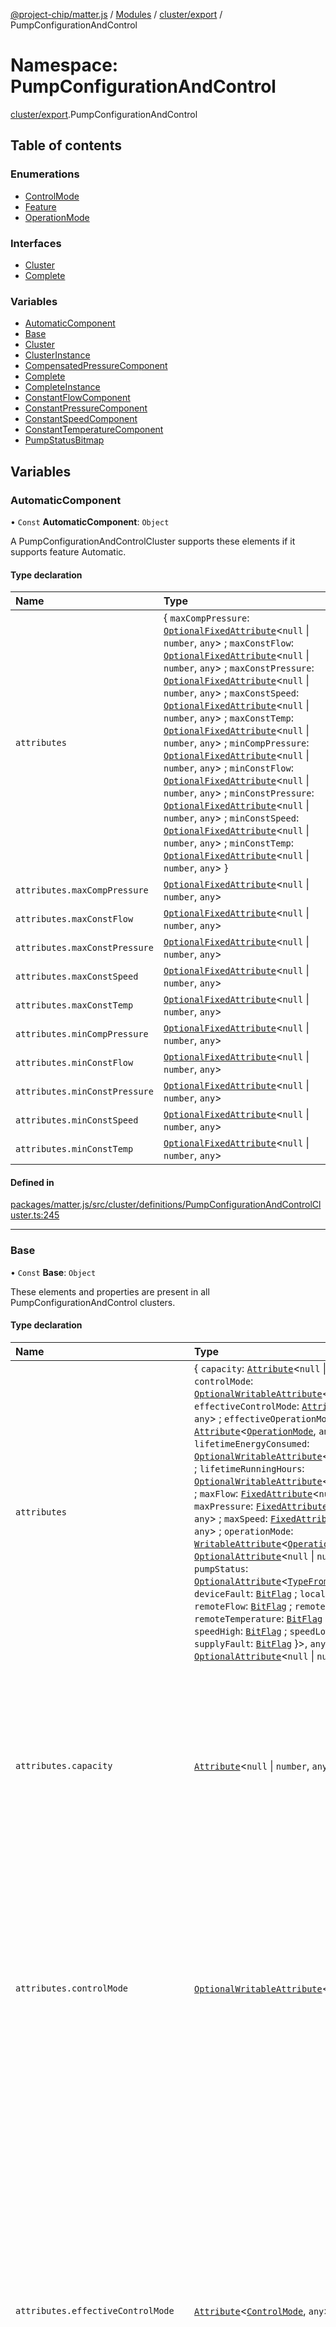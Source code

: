[@project-chip/matter.js](../README.md) / [Modules](../modules.md) / [cluster/export](cluster_export.md) / PumpConfigurationAndControl

# Namespace: PumpConfigurationAndControl

[cluster/export](cluster_export.md).PumpConfigurationAndControl

## Table of contents

### Enumerations

- [ControlMode](../enums/cluster_export.PumpConfigurationAndControl.ControlMode.md)
- [Feature](../enums/cluster_export.PumpConfigurationAndControl.Feature.md)
- [OperationMode](../enums/cluster_export.PumpConfigurationAndControl.OperationMode.md)

### Interfaces

- [Cluster](../interfaces/cluster_export.PumpConfigurationAndControl.Cluster.md)
- [Complete](../interfaces/cluster_export.PumpConfigurationAndControl.Complete.md)

### Variables

- [AutomaticComponent](cluster_export.PumpConfigurationAndControl.md#automaticcomponent)
- [Base](cluster_export.PumpConfigurationAndControl.md#base)
- [Cluster](cluster_export.PumpConfigurationAndControl.md#cluster)
- [ClusterInstance](cluster_export.PumpConfigurationAndControl.md#clusterinstance)
- [CompensatedPressureComponent](cluster_export.PumpConfigurationAndControl.md#compensatedpressurecomponent)
- [Complete](cluster_export.PumpConfigurationAndControl.md#complete)
- [CompleteInstance](cluster_export.PumpConfigurationAndControl.md#completeinstance)
- [ConstantFlowComponent](cluster_export.PumpConfigurationAndControl.md#constantflowcomponent)
- [ConstantPressureComponent](cluster_export.PumpConfigurationAndControl.md#constantpressurecomponent)
- [ConstantSpeedComponent](cluster_export.PumpConfigurationAndControl.md#constantspeedcomponent)
- [ConstantTemperatureComponent](cluster_export.PumpConfigurationAndControl.md#constanttemperaturecomponent)
- [PumpStatusBitmap](cluster_export.PumpConfigurationAndControl.md#pumpstatusbitmap)

## Variables

### AutomaticComponent

• `Const` **AutomaticComponent**: `Object`

A PumpConfigurationAndControlCluster supports these elements if it supports feature Automatic.

#### Type declaration

| Name | Type |
| :------ | :------ |
| `attributes` | \{ `maxCompPressure`: [`OptionalFixedAttribute`](../interfaces/cluster_export.OptionalFixedAttribute.md)\<``null`` \| `number`, `any`\> ; `maxConstFlow`: [`OptionalFixedAttribute`](../interfaces/cluster_export.OptionalFixedAttribute.md)\<``null`` \| `number`, `any`\> ; `maxConstPressure`: [`OptionalFixedAttribute`](../interfaces/cluster_export.OptionalFixedAttribute.md)\<``null`` \| `number`, `any`\> ; `maxConstSpeed`: [`OptionalFixedAttribute`](../interfaces/cluster_export.OptionalFixedAttribute.md)\<``null`` \| `number`, `any`\> ; `maxConstTemp`: [`OptionalFixedAttribute`](../interfaces/cluster_export.OptionalFixedAttribute.md)\<``null`` \| `number`, `any`\> ; `minCompPressure`: [`OptionalFixedAttribute`](../interfaces/cluster_export.OptionalFixedAttribute.md)\<``null`` \| `number`, `any`\> ; `minConstFlow`: [`OptionalFixedAttribute`](../interfaces/cluster_export.OptionalFixedAttribute.md)\<``null`` \| `number`, `any`\> ; `minConstPressure`: [`OptionalFixedAttribute`](../interfaces/cluster_export.OptionalFixedAttribute.md)\<``null`` \| `number`, `any`\> ; `minConstSpeed`: [`OptionalFixedAttribute`](../interfaces/cluster_export.OptionalFixedAttribute.md)\<``null`` \| `number`, `any`\> ; `minConstTemp`: [`OptionalFixedAttribute`](../interfaces/cluster_export.OptionalFixedAttribute.md)\<``null`` \| `number`, `any`\>  } |
| `attributes.maxCompPressure` | [`OptionalFixedAttribute`](../interfaces/cluster_export.OptionalFixedAttribute.md)\<``null`` \| `number`, `any`\> |
| `attributes.maxConstFlow` | [`OptionalFixedAttribute`](../interfaces/cluster_export.OptionalFixedAttribute.md)\<``null`` \| `number`, `any`\> |
| `attributes.maxConstPressure` | [`OptionalFixedAttribute`](../interfaces/cluster_export.OptionalFixedAttribute.md)\<``null`` \| `number`, `any`\> |
| `attributes.maxConstSpeed` | [`OptionalFixedAttribute`](../interfaces/cluster_export.OptionalFixedAttribute.md)\<``null`` \| `number`, `any`\> |
| `attributes.maxConstTemp` | [`OptionalFixedAttribute`](../interfaces/cluster_export.OptionalFixedAttribute.md)\<``null`` \| `number`, `any`\> |
| `attributes.minCompPressure` | [`OptionalFixedAttribute`](../interfaces/cluster_export.OptionalFixedAttribute.md)\<``null`` \| `number`, `any`\> |
| `attributes.minConstFlow` | [`OptionalFixedAttribute`](../interfaces/cluster_export.OptionalFixedAttribute.md)\<``null`` \| `number`, `any`\> |
| `attributes.minConstPressure` | [`OptionalFixedAttribute`](../interfaces/cluster_export.OptionalFixedAttribute.md)\<``null`` \| `number`, `any`\> |
| `attributes.minConstSpeed` | [`OptionalFixedAttribute`](../interfaces/cluster_export.OptionalFixedAttribute.md)\<``null`` \| `number`, `any`\> |
| `attributes.minConstTemp` | [`OptionalFixedAttribute`](../interfaces/cluster_export.OptionalFixedAttribute.md)\<``null`` \| `number`, `any`\> |

#### Defined in

[packages/matter.js/src/cluster/definitions/PumpConfigurationAndControlCluster.ts:245](https://github.com/project-chip/matter.js/blob/5f71eedebdb9fa54338bde320c311bb359b7455d/packages/matter.js/src/cluster/definitions/PumpConfigurationAndControlCluster.ts#L245)

___

### Base

• `Const` **Base**: `Object`

These elements and properties are present in all PumpConfigurationAndControl clusters.

#### Type declaration

| Name | Type | Description |
| :------ | :------ | :------ |
| `attributes` | \{ `capacity`: [`Attribute`](../interfaces/cluster_export.Attribute.md)\<``null`` \| `number`, `any`\> ; `controlMode`: [`OptionalWritableAttribute`](../interfaces/cluster_export.OptionalWritableAttribute.md)\<[`ControlMode`](../enums/cluster_export.PumpConfigurationAndControl.ControlMode.md), `any`\> ; `effectiveControlMode`: [`Attribute`](../interfaces/cluster_export.Attribute.md)\<[`ControlMode`](../enums/cluster_export.PumpConfigurationAndControl.ControlMode.md), `any`\> ; `effectiveOperationMode`: [`Attribute`](../interfaces/cluster_export.Attribute.md)\<[`OperationMode`](../enums/cluster_export.PumpConfigurationAndControl.OperationMode.md), `any`\> ; `lifetimeEnergyConsumed`: [`OptionalWritableAttribute`](../interfaces/cluster_export.OptionalWritableAttribute.md)\<``null`` \| `number`, `any`\> ; `lifetimeRunningHours`: [`OptionalWritableAttribute`](../interfaces/cluster_export.OptionalWritableAttribute.md)\<``null`` \| `number`, `any`\> ; `maxFlow`: [`FixedAttribute`](../interfaces/cluster_export.FixedAttribute.md)\<``null`` \| `number`, `any`\> ; `maxPressure`: [`FixedAttribute`](../interfaces/cluster_export.FixedAttribute.md)\<``null`` \| `number`, `any`\> ; `maxSpeed`: [`FixedAttribute`](../interfaces/cluster_export.FixedAttribute.md)\<``null`` \| `number`, `any`\> ; `operationMode`: [`WritableAttribute`](../interfaces/cluster_export.WritableAttribute.md)\<[`OperationMode`](../enums/cluster_export.PumpConfigurationAndControl.OperationMode.md), `any`\> ; `power`: [`OptionalAttribute`](../interfaces/cluster_export.OptionalAttribute.md)\<``null`` \| `number`, `any`\> ; `pumpStatus`: [`OptionalAttribute`](../interfaces/cluster_export.OptionalAttribute.md)\<[`TypeFromPartialBitSchema`](schema_export.md#typefrompartialbitschema)\<\{ `deviceFault`: [`BitFlag`](schema_export.md#bitflag) ; `localOverride`: [`BitFlag`](schema_export.md#bitflag) ; `remoteFlow`: [`BitFlag`](schema_export.md#bitflag) ; `remotePressure`: [`BitFlag`](schema_export.md#bitflag) ; `remoteTemperature`: [`BitFlag`](schema_export.md#bitflag) ; `running`: [`BitFlag`](schema_export.md#bitflag) ; `speedHigh`: [`BitFlag`](schema_export.md#bitflag) ; `speedLow`: [`BitFlag`](schema_export.md#bitflag) ; `supplyFault`: [`BitFlag`](schema_export.md#bitflag)  }\>, `any`\> ; `speed`: [`OptionalAttribute`](../interfaces/cluster_export.OptionalAttribute.md)\<``null`` \| `number`, `any`\>  } | - |
| `attributes.capacity` | [`Attribute`](../interfaces/cluster_export.Attribute.md)\<``null`` \| `number`, `any`\> | This attribute specifies the actual capacity of the pump as a percentage of the effective maximum setpoint value. It is updated dynamically as the speed of the pump changes. If the value is not available (the measurement or estimation of the speed is done in the pump), this attribute will indicate the null value. Valid range is 0 % to 163.835% (0.005 % granularity). Although this attribute is a signed value, values of capacity less than zero have no physical meaning. **`See`** MatterSpecification.v11.Cluster § 4.2.7.17 |
| `attributes.controlMode` | [`OptionalWritableAttribute`](../interfaces/cluster_export.OptionalWritableAttribute.md)\<[`ControlMode`](../enums/cluster_export.PumpConfigurationAndControl.ControlMode.md), `any`\> | This attribute specifies the control mode of the pump as defined in ControlModeEnum. See the OperationMode attribute for a detailed description of the operation and control of the pump. ControlMode may be changed at any time, even when the pump is running. The behavior of the pump at the point of changing is vendor-specific. In the case a device does not support a specific control mode, the write interaction to this attribute with an unsupported control mode value shall be ignored and a response containing the status of CONSTRAINT_ERROR shall be returned. **`See`** MatterSpecification.v11.Cluster § 4.2.7.23 |
| `attributes.effectiveControlMode` | [`Attribute`](../interfaces/cluster_export.Attribute.md)\<[`ControlMode`](../enums/cluster_export.PumpConfigurationAndControl.ControlMode.md), `any`\> | This attribute specifies the current effective control mode of the pump as defined in ControlModeEnum. This attribute contains the control mode that currently applies to the pump. It will have the value of the ControlMode attribute, unless one of the following points are true: • The ControlMode attribute is set to Automatic. In this case, the value of the EffectiveControlMode shall match the behavior of the pump. • A remote sensor is used as the sensor for regulation of the pump. In this case, EffectiveControlMode will display ConstantPressure, ConstantFlow or ConstantTemperature if the remote sensor is a pressure sensor, a flow sensor or a temperature sensor respectively, regardless of the value of the ControlMode attribute. In case the ControlMode attribute is not included on the device and no remote sensors are connected, the value of the EffectiveControlMode shall match the vendor-specific behavior of the pump. See OperationMode and ControlMode attributes for detailed a description of the operation and control of the pump. **`See`** MatterSpecification.v11.Cluster § 4.2.7.16 |
| `attributes.effectiveOperationMode` | [`Attribute`](../interfaces/cluster_export.Attribute.md)\<[`OperationMode`](../enums/cluster_export.PumpConfigurationAndControl.OperationMode.md), `any`\> | This attribute specifies current effective operation mode of the pump as defined in OperationModeEnum. The value of the EffectiveOperationMode attribute is the same as the OperationMode attribute, unless one of the following points are true: • The pump is physically set to run with the local settings • The LocalOverride bit in the PumpStatus attribute is set, See OperationMode and ControlMode attributes for a detailed description of the operation and control of the pump. **`See`** MatterSpecification.v11.Cluster § 4.2.7.15 |
| `attributes.lifetimeEnergyConsumed` | [`OptionalWritableAttribute`](../interfaces/cluster_export.OptionalWritableAttribute.md)\<``null`` \| `number`, `any`\> | This attribute specifies the accumulated energy consumption of the pump through the entire lifetime of the pump in kWh. The value of the LifetimeEnergyConsumed attribute is updated dynamically as the energy consumption of the pump increases. If LifetimeEnergyConsumed rises above maximum value it “rolls over” and starts at 0 (zero). This attribute is writeable, in order to allow setting to an appropriate value after maintenance. Valid range is 0 kWh to 4,294,967,294 kWh. This attribute shall be null if the value is unknown. **`See`** MatterSpecification.v11.Cluster § 4.2.7.21 |
| `attributes.lifetimeRunningHours` | [`OptionalWritableAttribute`](../interfaces/cluster_export.OptionalWritableAttribute.md)\<``null`` \| `number`, `any`\> | This attribute specifies the accumulated number of hours that the pump has been powered and the motor has been running. It is updated dynamically as it increases. It is preserved over power cycles of the pump. If LifeTimeRunningHours rises above maximum value it “rolls over” and starts at 0 (zero). This attribute is writeable, in order to allow setting to an appropriate value after maintenance. If the value is not available, this attribute will indicate the null value. Valid range is 0 to 16,777,214 hrs. **`See`** MatterSpecification.v11.Cluster § 4.2.7.19 |
| `attributes.maxFlow` | [`FixedAttribute`](../interfaces/cluster_export.FixedAttribute.md)\<``null`` \| `number`, `any`\> | This attribute specifies the maximum flow the pump can achieve. It is a physical limit, and does not apply to any specific control mode or operation mode. Valid range is 0 m/h to 6,553.4 m/h (steps of 0.1 m/h). This attribute shall be null if the value is invalid. **`See`** MatterSpecification.v11.Cluster § 4.2.7.3 |
| `attributes.maxPressure` | [`FixedAttribute`](../interfaces/cluster_export.FixedAttribute.md)\<``null`` \| `number`, `any`\> | This attribute specifies the maximum pressure the pump can achieve. It is a physical limit, and does not apply to any specific control mode or operation mode. Valid range is -3,276.7 kPa to 3,276.7 kPa (steps of 0.1 kPa). This attribute shall be null if the value is invalid. **`See`** MatterSpecification.v11.Cluster § 4.2.7.1 |
| `attributes.maxSpeed` | [`FixedAttribute`](../interfaces/cluster_export.FixedAttribute.md)\<``null`` \| `number`, `any`\> | This attribute specifies the maximum speed the pump can achieve. It is a physical limit, and does not apply to any specific control mode or operation mode. Valid range is 0 to 65,534 RPM (steps of 1 RPM). This attribute shall be null if the value is invalid. **`See`** MatterSpecification.v11.Cluster § 4.2.7.2 |
| `attributes.operationMode` | [`WritableAttribute`](../interfaces/cluster_export.WritableAttribute.md)\<[`OperationMode`](../enums/cluster_export.PumpConfigurationAndControl.OperationMode.md), `any`\> | This attribute specifies the operation mode of the pump as defined in OperationModeEnum. The actual operating mode of the pump is a result of the setting of the attributes OperationMode, ControlMode and the optional connection of a remote sensor. The operation and control is prioritized as shown in the scheme below: Priority Scheme of Pump Operation and Control If this attribute is Maximum, Minimum or Local, the OperationMode attribute decides how the pump is operated. If this attribute is Normal and a remote sensor is connected to the pump, the type of the remote sensor decides the control mode of the pump. A connected remote pressure sensor will make the pump run in control mode Constant pressure and vice versa for flow and temperature type sensors. This is regardless of the setting of the ControlMode attribute. If this attribute is Normal and no remote sensor is connected, the control mode of the pump is decided by the ControlMode attribute. OperationMode may be changed at any time, even when the pump is running. The behavior of the pump at the point of changing the value of this attribute is vendor-specific. In the case a device does not support a specific operation mode, the write interaction to this attribute with an unsupported operation mode value shall be ignored and a response containing the status of CONSTRAINT_ERROR shall be returned. **`See`** MatterSpecification.v11.Cluster § 4.2.7.22 |
| `attributes.power` | [`OptionalAttribute`](../interfaces/cluster_export.OptionalAttribute.md)\<``null`` \| `number`, `any`\> | This attribute specifies the actual power consumption of the pump in Watts. The value of this attribute is updated dynamically as the power consumption of the pump changes. This attribute is read only. If the value is not available (the measurement of power consumption is not done in the pump), this attribute will indicate the null value. Valid range is 0 to 16,777,214 Watts. **`See`** MatterSpecification.v11.Cluster § 4.2.7.20 |
| `attributes.pumpStatus` | [`OptionalAttribute`](../interfaces/cluster_export.OptionalAttribute.md)\<[`TypeFromPartialBitSchema`](schema_export.md#typefrompartialbitschema)\<\{ `deviceFault`: [`BitFlag`](schema_export.md#bitflag) ; `localOverride`: [`BitFlag`](schema_export.md#bitflag) ; `remoteFlow`: [`BitFlag`](schema_export.md#bitflag) ; `remotePressure`: [`BitFlag`](schema_export.md#bitflag) ; `remoteTemperature`: [`BitFlag`](schema_export.md#bitflag) ; `running`: [`BitFlag`](schema_export.md#bitflag) ; `speedHigh`: [`BitFlag`](schema_export.md#bitflag) ; `speedLow`: [`BitFlag`](schema_export.md#bitflag) ; `supplyFault`: [`BitFlag`](schema_export.md#bitflag)  }\>, `any`\> | This attribute specifies the activity status of the pump functions as listed in PumpStatusBitmap. Where a pump controller function is active, the corresponding bit shall be set to 1. Where a pump controller function is not active, the corresponding bit shall be set to 0. **`See`** MatterSpecification.v11.Cluster § 4.2.7.14 |
| `attributes.speed` | [`OptionalAttribute`](../interfaces/cluster_export.OptionalAttribute.md)\<``null`` \| `number`, `any`\> | This attribute specifies the actual speed of the pump measured in RPM. It is updated dynamically as the speed of the pump changes. If the value is not available (the measurement or estimation of the speed is done in the pump), this attribute will indicate the null value. Valid range is 0 to 65.534 RPM. **`See`** MatterSpecification.v11.Cluster § 4.2.7.18 |
| `events` | \{ `airDetection`: [`OptionalEvent`](../interfaces/cluster_export.OptionalEvent.md)\<`void`, `any`\> ; `dryRunning`: [`OptionalEvent`](../interfaces/cluster_export.OptionalEvent.md)\<`void`, `any`\> ; `electronicFatalFailure`: [`OptionalEvent`](../interfaces/cluster_export.OptionalEvent.md)\<`void`, `any`\> ; `electronicNonFatalFailure`: [`OptionalEvent`](../interfaces/cluster_export.OptionalEvent.md)\<`void`, `any`\> ; `electronicTemperatureHigh`: [`OptionalEvent`](../interfaces/cluster_export.OptionalEvent.md)\<`void`, `any`\> ; `generalFault`: [`OptionalEvent`](../interfaces/cluster_export.OptionalEvent.md)\<`void`, `any`\> ; `leakage`: [`OptionalEvent`](../interfaces/cluster_export.OptionalEvent.md)\<`void`, `any`\> ; `motorTemperatureHigh`: [`OptionalEvent`](../interfaces/cluster_export.OptionalEvent.md)\<`void`, `any`\> ; `powerMissingPhase`: [`OptionalEvent`](../interfaces/cluster_export.OptionalEvent.md)\<`void`, `any`\> ; `pumpBlocked`: [`OptionalEvent`](../interfaces/cluster_export.OptionalEvent.md)\<`void`, `any`\> ; `pumpMotorFatalFailure`: [`OptionalEvent`](../interfaces/cluster_export.OptionalEvent.md)\<`void`, `any`\> ; `sensorFailure`: [`OptionalEvent`](../interfaces/cluster_export.OptionalEvent.md)\<`void`, `any`\> ; `supplyVoltageHigh`: [`OptionalEvent`](../interfaces/cluster_export.OptionalEvent.md)\<`void`, `any`\> ; `supplyVoltageLow`: [`OptionalEvent`](../interfaces/cluster_export.OptionalEvent.md)\<`void`, `any`\> ; `systemPressureHigh`: [`OptionalEvent`](../interfaces/cluster_export.OptionalEvent.md)\<`void`, `any`\> ; `systemPressureLow`: [`OptionalEvent`](../interfaces/cluster_export.OptionalEvent.md)\<`void`, `any`\> ; `turbineOperation`: [`OptionalEvent`](../interfaces/cluster_export.OptionalEvent.md)\<`void`, `any`\>  } | - |
| `events.airDetection` | [`OptionalEvent`](../interfaces/cluster_export.OptionalEvent.md)\<`void`, `any`\> | **`See`** MatterSpecification.v11.Cluster § 4.2.8 |
| `events.dryRunning` | [`OptionalEvent`](../interfaces/cluster_export.OptionalEvent.md)\<`void`, `any`\> | **`See`** MatterSpecification.v11.Cluster § 4.2.8 |
| `events.electronicFatalFailure` | [`OptionalEvent`](../interfaces/cluster_export.OptionalEvent.md)\<`void`, `any`\> | **`See`** MatterSpecification.v11.Cluster § 4.2.8 |
| `events.electronicNonFatalFailure` | [`OptionalEvent`](../interfaces/cluster_export.OptionalEvent.md)\<`void`, `any`\> | **`See`** MatterSpecification.v11.Cluster § 4.2.8 |
| `events.electronicTemperatureHigh` | [`OptionalEvent`](../interfaces/cluster_export.OptionalEvent.md)\<`void`, `any`\> | **`See`** MatterSpecification.v11.Cluster § 4.2.8 |
| `events.generalFault` | [`OptionalEvent`](../interfaces/cluster_export.OptionalEvent.md)\<`void`, `any`\> | **`See`** MatterSpecification.v11.Cluster § 4.2.8 |
| `events.leakage` | [`OptionalEvent`](../interfaces/cluster_export.OptionalEvent.md)\<`void`, `any`\> | **`See`** MatterSpecification.v11.Cluster § 4.2.8 |
| `events.motorTemperatureHigh` | [`OptionalEvent`](../interfaces/cluster_export.OptionalEvent.md)\<`void`, `any`\> | **`See`** MatterSpecification.v11.Cluster § 4.2.8 |
| `events.powerMissingPhase` | [`OptionalEvent`](../interfaces/cluster_export.OptionalEvent.md)\<`void`, `any`\> | **`See`** MatterSpecification.v11.Cluster § 4.2.8 |
| `events.pumpBlocked` | [`OptionalEvent`](../interfaces/cluster_export.OptionalEvent.md)\<`void`, `any`\> | **`See`** MatterSpecification.v11.Cluster § 4.2.8 |
| `events.pumpMotorFatalFailure` | [`OptionalEvent`](../interfaces/cluster_export.OptionalEvent.md)\<`void`, `any`\> | **`See`** MatterSpecification.v11.Cluster § 4.2.8 |
| `events.sensorFailure` | [`OptionalEvent`](../interfaces/cluster_export.OptionalEvent.md)\<`void`, `any`\> | **`See`** MatterSpecification.v11.Cluster § 4.2.8 |
| `events.supplyVoltageHigh` | [`OptionalEvent`](../interfaces/cluster_export.OptionalEvent.md)\<`void`, `any`\> | **`See`** MatterSpecification.v11.Cluster § 4.2.8 |
| `events.supplyVoltageLow` | [`OptionalEvent`](../interfaces/cluster_export.OptionalEvent.md)\<`void`, `any`\> | **`See`** MatterSpecification.v11.Cluster § 4.2.8 |
| `events.systemPressureHigh` | [`OptionalEvent`](../interfaces/cluster_export.OptionalEvent.md)\<`void`, `any`\> | **`See`** MatterSpecification.v11.Cluster § 4.2.8 |
| `events.systemPressureLow` | [`OptionalEvent`](../interfaces/cluster_export.OptionalEvent.md)\<`void`, `any`\> | **`See`** MatterSpecification.v11.Cluster § 4.2.8 |
| `events.turbineOperation` | [`OptionalEvent`](../interfaces/cluster_export.OptionalEvent.md)\<`void`, `any`\> | **`See`** MatterSpecification.v11.Cluster § 4.2.8 |
| `extensions` | readonly [\{ `component`: \{ `attributes`: \{ `maxConstPressure`: [`FixedAttribute`](../interfaces/cluster_export.FixedAttribute.md)\<``null`` \| `number`, `any`\> ; `minConstPressure`: [`FixedAttribute`](../interfaces/cluster_export.FixedAttribute.md)\<``null`` \| `number`, `any`\>  }  } = ConstantPressureComponent; `flags`: \{ `constantPressure`: ``true`` = true }  }, \{ `component`: \{ `attributes`: \{ `maxCompPressure`: [`OptionalFixedAttribute`](../interfaces/cluster_export.OptionalFixedAttribute.md)\<``null`` \| `number`, `any`\> ; `maxConstFlow`: [`OptionalFixedAttribute`](../interfaces/cluster_export.OptionalFixedAttribute.md)\<``null`` \| `number`, `any`\> ; `maxConstPressure`: [`OptionalFixedAttribute`](../interfaces/cluster_export.OptionalFixedAttribute.md)\<``null`` \| `number`, `any`\> ; `maxConstSpeed`: [`OptionalFixedAttribute`](../interfaces/cluster_export.OptionalFixedAttribute.md)\<``null`` \| `number`, `any`\> ; `maxConstTemp`: [`OptionalFixedAttribute`](../interfaces/cluster_export.OptionalFixedAttribute.md)\<``null`` \| `number`, `any`\> ; `minCompPressure`: [`OptionalFixedAttribute`](../interfaces/cluster_export.OptionalFixedAttribute.md)\<``null`` \| `number`, `any`\> ; `minConstFlow`: [`OptionalFixedAttribute`](../interfaces/cluster_export.OptionalFixedAttribute.md)\<``null`` \| `number`, `any`\> ; `minConstPressure`: [`OptionalFixedAttribute`](../interfaces/cluster_export.OptionalFixedAttribute.md)\<``null`` \| `number`, `any`\> ; `minConstSpeed`: [`OptionalFixedAttribute`](../interfaces/cluster_export.OptionalFixedAttribute.md)\<``null`` \| `number`, `any`\> ; `minConstTemp`: [`OptionalFixedAttribute`](../interfaces/cluster_export.OptionalFixedAttribute.md)\<``null`` \| `number`, `any`\>  }  } = AutomaticComponent; `flags`: \{ `automatic`: ``true`` = true }  }, \{ `component`: \{ `attributes`: \{ `maxCompPressure`: [`FixedAttribute`](../interfaces/cluster_export.FixedAttribute.md)\<``null`` \| `number`, `any`\> ; `minCompPressure`: [`FixedAttribute`](../interfaces/cluster_export.FixedAttribute.md)\<``null`` \| `number`, `any`\>  }  } = CompensatedPressureComponent; `flags`: \{ `compensatedPressure`: ``true`` = true }  }, \{ `component`: \{ `attributes`: \{ `maxConstSpeed`: [`FixedAttribute`](../interfaces/cluster_export.FixedAttribute.md)\<``null`` \| `number`, `any`\> ; `minConstSpeed`: [`FixedAttribute`](../interfaces/cluster_export.FixedAttribute.md)\<``null`` \| `number`, `any`\>  }  } = ConstantSpeedComponent; `flags`: \{ `constantSpeed`: ``true`` = true }  }, \{ `component`: \{ `attributes`: \{ `maxConstFlow`: [`FixedAttribute`](../interfaces/cluster_export.FixedAttribute.md)\<``null`` \| `number`, `any`\> ; `minConstFlow`: [`FixedAttribute`](../interfaces/cluster_export.FixedAttribute.md)\<``null`` \| `number`, `any`\>  }  } = ConstantFlowComponent; `flags`: \{ `constantFlow`: ``true`` = true }  }, \{ `component`: \{ `attributes`: \{ `maxConstTemp`: [`FixedAttribute`](../interfaces/cluster_export.FixedAttribute.md)\<``null`` \| `number`, `any`\> ; `minConstTemp`: [`FixedAttribute`](../interfaces/cluster_export.FixedAttribute.md)\<``null`` \| `number`, `any`\>  }  } = ConstantTemperatureComponent; `flags`: \{ `constantTemperature`: ``true`` = true }  }, \{ `component`: ``false`` = false; `flags`: \{ `compensatedPressure`: ``false`` = false; `constantFlow`: ``false`` = false; `constantPressure`: ``false`` = false; `constantSpeed`: ``false`` = false; `constantTemperature`: ``false`` = false }  }] | This metadata controls which PumpConfigurationAndControlCluster elements matter.js activates for specific feature combinations. |
| `features` | \{ `automatic`: [`BitFlag`](schema_export.md#bitflag) ; `compensatedPressure`: [`BitFlag`](schema_export.md#bitflag) ; `constantFlow`: [`BitFlag`](schema_export.md#bitflag) ; `constantPressure`: [`BitFlag`](schema_export.md#bitflag) ; `constantSpeed`: [`BitFlag`](schema_export.md#bitflag) ; `constantTemperature`: [`BitFlag`](schema_export.md#bitflag) ; `localOperation`: [`BitFlag`](schema_export.md#bitflag)  } | - |
| `features.automatic` | [`BitFlag`](schema_export.md#bitflag) | Automatic Supports operating in automatic mode |
| `features.compensatedPressure` | [`BitFlag`](schema_export.md#bitflag) | CompensatedPressure Supports operating in compensated pressure mode |
| `features.constantFlow` | [`BitFlag`](schema_export.md#bitflag) | ConstantFlow Supports operating in constant flow mode |
| `features.constantPressure` | [`BitFlag`](schema_export.md#bitflag) | ConstantPressure Supports operating in constant pressure mode |
| `features.constantSpeed` | [`BitFlag`](schema_export.md#bitflag) | ConstantSpeed Supports operating in constant speed mode |
| `features.constantTemperature` | [`BitFlag`](schema_export.md#bitflag) | ConstantTemperature Supports operating in constant temperature mode |
| `features.localOperation` | [`BitFlag`](schema_export.md#bitflag) | LocalOperation Supports operating using local settings |
| `id` | ``512`` | - |
| `name` | ``"PumpConfigurationAndControl"`` | - |
| `revision` | ``4`` | - |

#### Defined in

[packages/matter.js/src/cluster/definitions/PumpConfigurationAndControlCluster.ts:536](https://github.com/project-chip/matter.js/blob/5f71eedebdb9fa54338bde320c311bb359b7455d/packages/matter.js/src/cluster/definitions/PumpConfigurationAndControlCluster.ts#L536)

___

### Cluster

• **Cluster**: [`Cluster`](../interfaces/cluster_export.PumpConfigurationAndControl.Cluster.md)

#### Defined in

[packages/matter.js/src/cluster/definitions/PumpConfigurationAndControlCluster.ts:942](https://github.com/project-chip/matter.js/blob/5f71eedebdb9fa54338bde320c311bb359b7455d/packages/matter.js/src/cluster/definitions/PumpConfigurationAndControlCluster.ts#L942)

[packages/matter.js/src/cluster/definitions/PumpConfigurationAndControlCluster.ts:944](https://github.com/project-chip/matter.js/blob/5f71eedebdb9fa54338bde320c311bb359b7455d/packages/matter.js/src/cluster/definitions/PumpConfigurationAndControlCluster.ts#L944)

___

### ClusterInstance

• `Const` **ClusterInstance**: [`ExtensibleOnly`](../interfaces/cluster_export.MutableCluster.ExtensibleOnly.md)\<\{ `attributes`: \{ `capacity`: [`Attribute`](../interfaces/cluster_export.Attribute.md)\<``null`` \| `number`, `any`\> ; `controlMode`: [`OptionalWritableAttribute`](../interfaces/cluster_export.OptionalWritableAttribute.md)\<[`ControlMode`](../enums/cluster_export.PumpConfigurationAndControl.ControlMode.md), `any`\> ; `effectiveControlMode`: [`Attribute`](../interfaces/cluster_export.Attribute.md)\<[`ControlMode`](../enums/cluster_export.PumpConfigurationAndControl.ControlMode.md), `any`\> ; `effectiveOperationMode`: [`Attribute`](../interfaces/cluster_export.Attribute.md)\<[`OperationMode`](../enums/cluster_export.PumpConfigurationAndControl.OperationMode.md), `any`\> ; `lifetimeEnergyConsumed`: [`OptionalWritableAttribute`](../interfaces/cluster_export.OptionalWritableAttribute.md)\<``null`` \| `number`, `any`\> ; `lifetimeRunningHours`: [`OptionalWritableAttribute`](../interfaces/cluster_export.OptionalWritableAttribute.md)\<``null`` \| `number`, `any`\> ; `maxFlow`: [`FixedAttribute`](../interfaces/cluster_export.FixedAttribute.md)\<``null`` \| `number`, `any`\> ; `maxPressure`: [`FixedAttribute`](../interfaces/cluster_export.FixedAttribute.md)\<``null`` \| `number`, `any`\> ; `maxSpeed`: [`FixedAttribute`](../interfaces/cluster_export.FixedAttribute.md)\<``null`` \| `number`, `any`\> ; `operationMode`: [`WritableAttribute`](../interfaces/cluster_export.WritableAttribute.md)\<[`OperationMode`](../enums/cluster_export.PumpConfigurationAndControl.OperationMode.md), `any`\> ; `power`: [`OptionalAttribute`](../interfaces/cluster_export.OptionalAttribute.md)\<``null`` \| `number`, `any`\> ; `pumpStatus`: [`OptionalAttribute`](../interfaces/cluster_export.OptionalAttribute.md)\<[`TypeFromPartialBitSchema`](schema_export.md#typefrompartialbitschema)\<\{ `deviceFault`: [`BitFlag`](schema_export.md#bitflag) ; `localOverride`: [`BitFlag`](schema_export.md#bitflag) ; `remoteFlow`: [`BitFlag`](schema_export.md#bitflag) ; `remotePressure`: [`BitFlag`](schema_export.md#bitflag) ; `remoteTemperature`: [`BitFlag`](schema_export.md#bitflag) ; `running`: [`BitFlag`](schema_export.md#bitflag) ; `speedHigh`: [`BitFlag`](schema_export.md#bitflag) ; `speedLow`: [`BitFlag`](schema_export.md#bitflag) ; `supplyFault`: [`BitFlag`](schema_export.md#bitflag)  }\>, `any`\> ; `speed`: [`OptionalAttribute`](../interfaces/cluster_export.OptionalAttribute.md)\<``null`` \| `number`, `any`\>  } ; `events`: \{ `airDetection`: [`OptionalEvent`](../interfaces/cluster_export.OptionalEvent.md)\<`void`, `any`\> ; `dryRunning`: [`OptionalEvent`](../interfaces/cluster_export.OptionalEvent.md)\<`void`, `any`\> ; `electronicFatalFailure`: [`OptionalEvent`](../interfaces/cluster_export.OptionalEvent.md)\<`void`, `any`\> ; `electronicNonFatalFailure`: [`OptionalEvent`](../interfaces/cluster_export.OptionalEvent.md)\<`void`, `any`\> ; `electronicTemperatureHigh`: [`OptionalEvent`](../interfaces/cluster_export.OptionalEvent.md)\<`void`, `any`\> ; `generalFault`: [`OptionalEvent`](../interfaces/cluster_export.OptionalEvent.md)\<`void`, `any`\> ; `leakage`: [`OptionalEvent`](../interfaces/cluster_export.OptionalEvent.md)\<`void`, `any`\> ; `motorTemperatureHigh`: [`OptionalEvent`](../interfaces/cluster_export.OptionalEvent.md)\<`void`, `any`\> ; `powerMissingPhase`: [`OptionalEvent`](../interfaces/cluster_export.OptionalEvent.md)\<`void`, `any`\> ; `pumpBlocked`: [`OptionalEvent`](../interfaces/cluster_export.OptionalEvent.md)\<`void`, `any`\> ; `pumpMotorFatalFailure`: [`OptionalEvent`](../interfaces/cluster_export.OptionalEvent.md)\<`void`, `any`\> ; `sensorFailure`: [`OptionalEvent`](../interfaces/cluster_export.OptionalEvent.md)\<`void`, `any`\> ; `supplyVoltageHigh`: [`OptionalEvent`](../interfaces/cluster_export.OptionalEvent.md)\<`void`, `any`\> ; `supplyVoltageLow`: [`OptionalEvent`](../interfaces/cluster_export.OptionalEvent.md)\<`void`, `any`\> ; `systemPressureHigh`: [`OptionalEvent`](../interfaces/cluster_export.OptionalEvent.md)\<`void`, `any`\> ; `systemPressureLow`: [`OptionalEvent`](../interfaces/cluster_export.OptionalEvent.md)\<`void`, `any`\> ; `turbineOperation`: [`OptionalEvent`](../interfaces/cluster_export.OptionalEvent.md)\<`void`, `any`\>  } ; `extensions`: readonly [\{ `component`: \{ `attributes`: \{ `maxConstPressure`: [`FixedAttribute`](../interfaces/cluster_export.FixedAttribute.md)\<``null`` \| `number`, `any`\> ; `minConstPressure`: [`FixedAttribute`](../interfaces/cluster_export.FixedAttribute.md)\<``null`` \| `number`, `any`\>  }  } = ConstantPressureComponent; `flags`: \{ `constantPressure`: ``true`` = true }  }, \{ `component`: \{ `attributes`: \{ `maxCompPressure`: [`OptionalFixedAttribute`](../interfaces/cluster_export.OptionalFixedAttribute.md)\<``null`` \| `number`, `any`\> ; `maxConstFlow`: [`OptionalFixedAttribute`](../interfaces/cluster_export.OptionalFixedAttribute.md)\<``null`` \| `number`, `any`\> ; `maxConstPressure`: [`OptionalFixedAttribute`](../interfaces/cluster_export.OptionalFixedAttribute.md)\<``null`` \| `number`, `any`\> ; `maxConstSpeed`: [`OptionalFixedAttribute`](../interfaces/cluster_export.OptionalFixedAttribute.md)\<``null`` \| `number`, `any`\> ; `maxConstTemp`: [`OptionalFixedAttribute`](../interfaces/cluster_export.OptionalFixedAttribute.md)\<``null`` \| `number`, `any`\> ; `minCompPressure`: [`OptionalFixedAttribute`](../interfaces/cluster_export.OptionalFixedAttribute.md)\<``null`` \| `number`, `any`\> ; `minConstFlow`: [`OptionalFixedAttribute`](../interfaces/cluster_export.OptionalFixedAttribute.md)\<``null`` \| `number`, `any`\> ; `minConstPressure`: [`OptionalFixedAttribute`](../interfaces/cluster_export.OptionalFixedAttribute.md)\<``null`` \| `number`, `any`\> ; `minConstSpeed`: [`OptionalFixedAttribute`](../interfaces/cluster_export.OptionalFixedAttribute.md)\<``null`` \| `number`, `any`\> ; `minConstTemp`: [`OptionalFixedAttribute`](../interfaces/cluster_export.OptionalFixedAttribute.md)\<``null`` \| `number`, `any`\>  }  } = AutomaticComponent; `flags`: \{ `automatic`: ``true`` = true }  }, \{ `component`: \{ `attributes`: \{ `maxCompPressure`: [`FixedAttribute`](../interfaces/cluster_export.FixedAttribute.md)\<``null`` \| `number`, `any`\> ; `minCompPressure`: [`FixedAttribute`](../interfaces/cluster_export.FixedAttribute.md)\<``null`` \| `number`, `any`\>  }  } = CompensatedPressureComponent; `flags`: \{ `compensatedPressure`: ``true`` = true }  }, \{ `component`: \{ `attributes`: \{ `maxConstSpeed`: [`FixedAttribute`](../interfaces/cluster_export.FixedAttribute.md)\<``null`` \| `number`, `any`\> ; `minConstSpeed`: [`FixedAttribute`](../interfaces/cluster_export.FixedAttribute.md)\<``null`` \| `number`, `any`\>  }  } = ConstantSpeedComponent; `flags`: \{ `constantSpeed`: ``true`` = true }  }, \{ `component`: \{ `attributes`: \{ `maxConstFlow`: [`FixedAttribute`](../interfaces/cluster_export.FixedAttribute.md)\<``null`` \| `number`, `any`\> ; `minConstFlow`: [`FixedAttribute`](../interfaces/cluster_export.FixedAttribute.md)\<``null`` \| `number`, `any`\>  }  } = ConstantFlowComponent; `flags`: \{ `constantFlow`: ``true`` = true }  }, \{ `component`: \{ `attributes`: \{ `maxConstTemp`: [`FixedAttribute`](../interfaces/cluster_export.FixedAttribute.md)\<``null`` \| `number`, `any`\> ; `minConstTemp`: [`FixedAttribute`](../interfaces/cluster_export.FixedAttribute.md)\<``null`` \| `number`, `any`\>  }  } = ConstantTemperatureComponent; `flags`: \{ `constantTemperature`: ``true`` = true }  }, \{ `component`: ``false`` = false; `flags`: \{ `compensatedPressure`: ``false`` = false; `constantFlow`: ``false`` = false; `constantPressure`: ``false`` = false; `constantSpeed`: ``false`` = false; `constantTemperature`: ``false`` = false }  }] ; `features`: \{ `automatic`: [`BitFlag`](schema_export.md#bitflag) ; `compensatedPressure`: [`BitFlag`](schema_export.md#bitflag) ; `constantFlow`: [`BitFlag`](schema_export.md#bitflag) ; `constantPressure`: [`BitFlag`](schema_export.md#bitflag) ; `constantSpeed`: [`BitFlag`](schema_export.md#bitflag) ; `constantTemperature`: [`BitFlag`](schema_export.md#bitflag) ; `localOperation`: [`BitFlag`](schema_export.md#bitflag)  } ; `id`: ``512`` = 0x200; `name`: ``"PumpConfigurationAndControl"`` = "PumpConfigurationAndControl"; `revision`: ``4`` = 4 }\>

**`See`**

[Cluster](cluster_export.PumpConfigurationAndControl.md#cluster)

#### Defined in

[packages/matter.js/src/cluster/definitions/PumpConfigurationAndControlCluster.ts:927](https://github.com/project-chip/matter.js/blob/5f71eedebdb9fa54338bde320c311bb359b7455d/packages/matter.js/src/cluster/definitions/PumpConfigurationAndControlCluster.ts#L927)

___

### CompensatedPressureComponent

• `Const` **CompensatedPressureComponent**: `Object`

A PumpConfigurationAndControlCluster supports these elements if it supports feature CompensatedPressure.

#### Type declaration

| Name | Type |
| :------ | :------ |
| `attributes` | \{ `maxCompPressure`: [`FixedAttribute`](../interfaces/cluster_export.FixedAttribute.md)\<``null`` \| `number`, `any`\> ; `minCompPressure`: [`FixedAttribute`](../interfaces/cluster_export.FixedAttribute.md)\<``null`` \| `number`, `any`\>  } |
| `attributes.maxCompPressure` | [`FixedAttribute`](../interfaces/cluster_export.FixedAttribute.md)\<``null`` \| `number`, `any`\> |
| `attributes.minCompPressure` | [`FixedAttribute`](../interfaces/cluster_export.FixedAttribute.md)\<``null`` \| `number`, `any`\> |

#### Defined in

[packages/matter.js/src/cluster/definitions/PumpConfigurationAndControlCluster.ts:363](https://github.com/project-chip/matter.js/blob/5f71eedebdb9fa54338bde320c311bb359b7455d/packages/matter.js/src/cluster/definitions/PumpConfigurationAndControlCluster.ts#L363)

___

### Complete

• **Complete**: [`Complete`](../interfaces/cluster_export.PumpConfigurationAndControl.Complete.md)

#### Defined in

[packages/matter.js/src/cluster/definitions/PumpConfigurationAndControlCluster.ts:1014](https://github.com/project-chip/matter.js/blob/5f71eedebdb9fa54338bde320c311bb359b7455d/packages/matter.js/src/cluster/definitions/PumpConfigurationAndControlCluster.ts#L1014)

[packages/matter.js/src/cluster/definitions/PumpConfigurationAndControlCluster.ts:1016](https://github.com/project-chip/matter.js/blob/5f71eedebdb9fa54338bde320c311bb359b7455d/packages/matter.js/src/cluster/definitions/PumpConfigurationAndControlCluster.ts#L1016)

___

### CompleteInstance

• `Const` **CompleteInstance**: [`MutableCluster`](../interfaces/cluster_export.MutableCluster-1.md)\<\{ `attributes`: \{ `capacity`: [`Attribute`](../interfaces/cluster_export.Attribute.md)\<``null`` \| `number`, `any`\> ; `controlMode`: [`OptionalWritableAttribute`](../interfaces/cluster_export.OptionalWritableAttribute.md)\<[`ControlMode`](../enums/cluster_export.PumpConfigurationAndControl.ControlMode.md), `any`\> ; `effectiveControlMode`: [`Attribute`](../interfaces/cluster_export.Attribute.md)\<[`ControlMode`](../enums/cluster_export.PumpConfigurationAndControl.ControlMode.md), `any`\> ; `effectiveOperationMode`: [`Attribute`](../interfaces/cluster_export.Attribute.md)\<[`OperationMode`](../enums/cluster_export.PumpConfigurationAndControl.OperationMode.md), `any`\> ; `lifetimeEnergyConsumed`: [`OptionalWritableAttribute`](../interfaces/cluster_export.OptionalWritableAttribute.md)\<``null`` \| `number`, `any`\> ; `lifetimeRunningHours`: [`OptionalWritableAttribute`](../interfaces/cluster_export.OptionalWritableAttribute.md)\<``null`` \| `number`, `any`\> ; `maxCompPressure`: [`OptionalFixedAttribute`](../interfaces/cluster_export.OptionalFixedAttribute.md)\<``null`` \| `number`, `any`\> & \{ `isConditional`: ``true`` = true; `mandatoryIf`: [] \| [\{ `compensatedPressure`: `boolean` = true }] ; `optional`: ``true`` = true; `optionalIf`: [] \| [\{ `automatic`: `boolean` = true }]  } ; `maxConstFlow`: [`OptionalFixedAttribute`](../interfaces/cluster_export.OptionalFixedAttribute.md)\<``null`` \| `number`, `any`\> & \{ `isConditional`: ``true`` = true; `mandatoryIf`: [] \| [\{ `constantFlow`: `boolean` = true }] ; `optional`: ``true`` = true; `optionalIf`: [] \| [\{ `automatic`: `boolean` = true }]  } ; `maxConstPressure`: [`FixedAttribute`](../interfaces/cluster_export.FixedAttribute.md)\<``null`` \| `number`, `any`\> & \{ `isConditional`: ``true`` = true; `mandatoryIf`: [] \| [\{ `constantPressure`: `boolean` = true }] ; `optional`: ``true`` = true; `optionalIf`: [] \| [\{ `automatic`: `boolean` = true }]  } ; `maxConstSpeed`: [`OptionalFixedAttribute`](../interfaces/cluster_export.OptionalFixedAttribute.md)\<``null`` \| `number`, `any`\> & \{ `isConditional`: ``true`` = true; `mandatoryIf`: [] \| [\{ `constantSpeed`: `boolean` = true }] ; `optional`: ``true`` = true; `optionalIf`: [] \| [\{ `automatic`: `boolean` = true }]  } ; `maxConstTemp`: [`OptionalFixedAttribute`](../interfaces/cluster_export.OptionalFixedAttribute.md)\<``null`` \| `number`, `any`\> & \{ `isConditional`: ``true`` = true; `mandatoryIf`: [] \| [\{ `constantTemperature`: `boolean` = true }] ; `optional`: ``true`` = true; `optionalIf`: [] \| [\{ `automatic`: `boolean` = true }]  } ; `maxFlow`: [`FixedAttribute`](../interfaces/cluster_export.FixedAttribute.md)\<``null`` \| `number`, `any`\> ; `maxPressure`: [`FixedAttribute`](../interfaces/cluster_export.FixedAttribute.md)\<``null`` \| `number`, `any`\> ; `maxSpeed`: [`FixedAttribute`](../interfaces/cluster_export.FixedAttribute.md)\<``null`` \| `number`, `any`\> ; `minCompPressure`: [`OptionalFixedAttribute`](../interfaces/cluster_export.OptionalFixedAttribute.md)\<``null`` \| `number`, `any`\> & \{ `isConditional`: ``true`` = true; `mandatoryIf`: [] \| [\{ `compensatedPressure`: `boolean` = true }] ; `optional`: ``true`` = true; `optionalIf`: [] \| [\{ `automatic`: `boolean` = true }]  } ; `minConstFlow`: [`OptionalFixedAttribute`](../interfaces/cluster_export.OptionalFixedAttribute.md)\<``null`` \| `number`, `any`\> & \{ `isConditional`: ``true`` = true; `mandatoryIf`: [] \| [\{ `constantFlow`: `boolean` = true }] ; `optional`: ``true`` = true; `optionalIf`: [] \| [\{ `automatic`: `boolean` = true }]  } ; `minConstPressure`: [`FixedAttribute`](../interfaces/cluster_export.FixedAttribute.md)\<``null`` \| `number`, `any`\> & \{ `isConditional`: ``true`` = true; `mandatoryIf`: [] \| [\{ `constantPressure`: `boolean` = true }] ; `optional`: ``true`` = true; `optionalIf`: [] \| [\{ `automatic`: `boolean` = true }]  } ; `minConstSpeed`: [`OptionalFixedAttribute`](../interfaces/cluster_export.OptionalFixedAttribute.md)\<``null`` \| `number`, `any`\> & \{ `isConditional`: ``true`` = true; `mandatoryIf`: [] \| [\{ `constantSpeed`: `boolean` = true }] ; `optional`: ``true`` = true; `optionalIf`: [] \| [\{ `automatic`: `boolean` = true }]  } ; `minConstTemp`: [`OptionalFixedAttribute`](../interfaces/cluster_export.OptionalFixedAttribute.md)\<``null`` \| `number`, `any`\> & \{ `isConditional`: ``true`` = true; `mandatoryIf`: [] \| [\{ `constantTemperature`: `boolean` = true }] ; `optional`: ``true`` = true; `optionalIf`: [] \| [\{ `automatic`: `boolean` = true }]  } ; `operationMode`: [`WritableAttribute`](../interfaces/cluster_export.WritableAttribute.md)\<[`OperationMode`](../enums/cluster_export.PumpConfigurationAndControl.OperationMode.md), `any`\> ; `power`: [`OptionalAttribute`](../interfaces/cluster_export.OptionalAttribute.md)\<``null`` \| `number`, `any`\> ; `pumpStatus`: [`OptionalAttribute`](../interfaces/cluster_export.OptionalAttribute.md)\<[`TypeFromPartialBitSchema`](schema_export.md#typefrompartialbitschema)\<\{ `deviceFault`: [`BitFlag`](schema_export.md#bitflag) ; `localOverride`: [`BitFlag`](schema_export.md#bitflag) ; `remoteFlow`: [`BitFlag`](schema_export.md#bitflag) ; `remotePressure`: [`BitFlag`](schema_export.md#bitflag) ; `remoteTemperature`: [`BitFlag`](schema_export.md#bitflag) ; `running`: [`BitFlag`](schema_export.md#bitflag) ; `speedHigh`: [`BitFlag`](schema_export.md#bitflag) ; `speedLow`: [`BitFlag`](schema_export.md#bitflag) ; `supplyFault`: [`BitFlag`](schema_export.md#bitflag)  }\>, `any`\> ; `speed`: [`OptionalAttribute`](../interfaces/cluster_export.OptionalAttribute.md)\<``null`` \| `number`, `any`\>  } ; `events`: \{ `airDetection`: [`OptionalEvent`](../interfaces/cluster_export.OptionalEvent.md)\<`void`, `any`\> ; `dryRunning`: [`OptionalEvent`](../interfaces/cluster_export.OptionalEvent.md)\<`void`, `any`\> ; `electronicFatalFailure`: [`OptionalEvent`](../interfaces/cluster_export.OptionalEvent.md)\<`void`, `any`\> ; `electronicNonFatalFailure`: [`OptionalEvent`](../interfaces/cluster_export.OptionalEvent.md)\<`void`, `any`\> ; `electronicTemperatureHigh`: [`OptionalEvent`](../interfaces/cluster_export.OptionalEvent.md)\<`void`, `any`\> ; `generalFault`: [`OptionalEvent`](../interfaces/cluster_export.OptionalEvent.md)\<`void`, `any`\> ; `leakage`: [`OptionalEvent`](../interfaces/cluster_export.OptionalEvent.md)\<`void`, `any`\> ; `motorTemperatureHigh`: [`OptionalEvent`](../interfaces/cluster_export.OptionalEvent.md)\<`void`, `any`\> ; `powerMissingPhase`: [`OptionalEvent`](../interfaces/cluster_export.OptionalEvent.md)\<`void`, `any`\> ; `pumpBlocked`: [`OptionalEvent`](../interfaces/cluster_export.OptionalEvent.md)\<`void`, `any`\> ; `pumpMotorFatalFailure`: [`OptionalEvent`](../interfaces/cluster_export.OptionalEvent.md)\<`void`, `any`\> ; `sensorFailure`: [`OptionalEvent`](../interfaces/cluster_export.OptionalEvent.md)\<`void`, `any`\> ; `supplyVoltageHigh`: [`OptionalEvent`](../interfaces/cluster_export.OptionalEvent.md)\<`void`, `any`\> ; `supplyVoltageLow`: [`OptionalEvent`](../interfaces/cluster_export.OptionalEvent.md)\<`void`, `any`\> ; `systemPressureHigh`: [`OptionalEvent`](../interfaces/cluster_export.OptionalEvent.md)\<`void`, `any`\> ; `systemPressureLow`: [`OptionalEvent`](../interfaces/cluster_export.OptionalEvent.md)\<`void`, `any`\> ; `turbineOperation`: [`OptionalEvent`](../interfaces/cluster_export.OptionalEvent.md)\<`void`, `any`\>  } = Base.events; `features`: \{ `automatic`: [`BitFlag`](schema_export.md#bitflag) ; `compensatedPressure`: [`BitFlag`](schema_export.md#bitflag) ; `constantFlow`: [`BitFlag`](schema_export.md#bitflag) ; `constantPressure`: [`BitFlag`](schema_export.md#bitflag) ; `constantSpeed`: [`BitFlag`](schema_export.md#bitflag) ; `constantTemperature`: [`BitFlag`](schema_export.md#bitflag) ; `localOperation`: [`BitFlag`](schema_export.md#bitflag)  } = Base.features; `id`: ``512`` = Base.id; `name`: ``"PumpConfigurationAndControl"`` = Base.name; `revision`: ``4`` = Base.revision }\>

**`See`**

[Complete](cluster_export.PumpConfigurationAndControl.md#complete)

#### Defined in

[packages/matter.js/src/cluster/definitions/PumpConfigurationAndControlCluster.ts:955](https://github.com/project-chip/matter.js/blob/5f71eedebdb9fa54338bde320c311bb359b7455d/packages/matter.js/src/cluster/definitions/PumpConfigurationAndControlCluster.ts#L955)

___

### ConstantFlowComponent

• `Const` **ConstantFlowComponent**: `Object`

A PumpConfigurationAndControlCluster supports these elements if it supports feature ConstantFlow.

#### Type declaration

| Name | Type |
| :------ | :------ |
| `attributes` | \{ `maxConstFlow`: [`FixedAttribute`](../interfaces/cluster_export.FixedAttribute.md)\<``null`` \| `number`, `any`\> ; `minConstFlow`: [`FixedAttribute`](../interfaces/cluster_export.FixedAttribute.md)\<``null`` \| `number`, `any`\>  } |
| `attributes.maxConstFlow` | [`FixedAttribute`](../interfaces/cluster_export.FixedAttribute.md)\<``null`` \| `number`, `any`\> |
| `attributes.minConstFlow` | [`FixedAttribute`](../interfaces/cluster_export.FixedAttribute.md)\<``null`` \| `number`, `any`\> |

#### Defined in

[packages/matter.js/src/cluster/definitions/PumpConfigurationAndControlCluster.ts:419](https://github.com/project-chip/matter.js/blob/5f71eedebdb9fa54338bde320c311bb359b7455d/packages/matter.js/src/cluster/definitions/PumpConfigurationAndControlCluster.ts#L419)

___

### ConstantPressureComponent

• `Const` **ConstantPressureComponent**: `Object`

A PumpConfigurationAndControlCluster supports these elements if it supports feature ConstantPressure.

#### Type declaration

| Name | Type |
| :------ | :------ |
| `attributes` | \{ `maxConstPressure`: [`FixedAttribute`](../interfaces/cluster_export.FixedAttribute.md)\<``null`` \| `number`, `any`\> ; `minConstPressure`: [`FixedAttribute`](../interfaces/cluster_export.FixedAttribute.md)\<``null`` \| `number`, `any`\>  } |
| `attributes.maxConstPressure` | [`FixedAttribute`](../interfaces/cluster_export.FixedAttribute.md)\<``null`` \| `number`, `any`\> |
| `attributes.minConstPressure` | [`FixedAttribute`](../interfaces/cluster_export.FixedAttribute.md)\<``null`` \| `number`, `any`\> |

#### Defined in

[packages/matter.js/src/cluster/definitions/PumpConfigurationAndControlCluster.ts:216](https://github.com/project-chip/matter.js/blob/5f71eedebdb9fa54338bde320c311bb359b7455d/packages/matter.js/src/cluster/definitions/PumpConfigurationAndControlCluster.ts#L216)

___

### ConstantSpeedComponent

• `Const` **ConstantSpeedComponent**: `Object`

A PumpConfigurationAndControlCluster supports these elements if it supports feature ConstantSpeed.

#### Type declaration

| Name | Type |
| :------ | :------ |
| `attributes` | \{ `maxConstSpeed`: [`FixedAttribute`](../interfaces/cluster_export.FixedAttribute.md)\<``null`` \| `number`, `any`\> ; `minConstSpeed`: [`FixedAttribute`](../interfaces/cluster_export.FixedAttribute.md)\<``null`` \| `number`, `any`\>  } |
| `attributes.maxConstSpeed` | [`FixedAttribute`](../interfaces/cluster_export.FixedAttribute.md)\<``null`` \| `number`, `any`\> |
| `attributes.minConstSpeed` | [`FixedAttribute`](../interfaces/cluster_export.FixedAttribute.md)\<``null`` \| `number`, `any`\> |

#### Defined in

[packages/matter.js/src/cluster/definitions/PumpConfigurationAndControlCluster.ts:392](https://github.com/project-chip/matter.js/blob/5f71eedebdb9fa54338bde320c311bb359b7455d/packages/matter.js/src/cluster/definitions/PumpConfigurationAndControlCluster.ts#L392)

___

### ConstantTemperatureComponent

• `Const` **ConstantTemperatureComponent**: `Object`

A PumpConfigurationAndControlCluster supports these elements if it supports feature ConstantTemperature.

#### Type declaration

| Name | Type |
| :------ | :------ |
| `attributes` | \{ `maxConstTemp`: [`FixedAttribute`](../interfaces/cluster_export.FixedAttribute.md)\<``null`` \| `number`, `any`\> ; `minConstTemp`: [`FixedAttribute`](../interfaces/cluster_export.FixedAttribute.md)\<``null`` \| `number`, `any`\>  } |
| `attributes.maxConstTemp` | [`FixedAttribute`](../interfaces/cluster_export.FixedAttribute.md)\<``null`` \| `number`, `any`\> |
| `attributes.minConstTemp` | [`FixedAttribute`](../interfaces/cluster_export.FixedAttribute.md)\<``null`` \| `number`, `any`\> |

#### Defined in

[packages/matter.js/src/cluster/definitions/PumpConfigurationAndControlCluster.ts:449](https://github.com/project-chip/matter.js/blob/5f71eedebdb9fa54338bde320c311bb359b7455d/packages/matter.js/src/cluster/definitions/PumpConfigurationAndControlCluster.ts#L449)

___

### PumpStatusBitmap

• `Const` **PumpStatusBitmap**: `Object`

**`See`**

MatterSpecification.v11.Cluster § 4.2.6.1

#### Type declaration

| Name | Type | Description |
| :------ | :------ | :------ |
| `deviceFault` | [`BitFlag`](schema_export.md#bitflag) | A fault related to the system or pump device is detected. If this bit is set, it may correspond to an event in the range 2-16, see Events. **`See`** MatterSpecification.v11.Cluster § 4.2.6.1.1 |
| `localOverride` | [`BitFlag`](schema_export.md#bitflag) | Device control is overridden by hardware, such as an external STOP button or via a local HMI. While this bit is set, the EffectiveOperationMode is adjusted to Local. Any request changing OperationMode shall generate a FAILURE error status until LocalOverride is cleared on the physical device. When LocalOverride is cleared, the device shall return to the operation mode set in OperationMode. **`See`** MatterSpecification.v11.Cluster § 4.2.6.1.3 |
| `remoteFlow` | [`BitFlag`](schema_export.md#bitflag) | A remote flow sensor is used as the sensor for the regulation of the pump. If this bit is set, EffectiveControlMode is ConstantFlow, and the setpoint for the pump is interpreted as a percentage of the range of the remote sensor ([MinMeasuredValue – MaxMeasuredValue]). **`See`** MatterSpecification.v11.Cluster § 4.2.6.1.5 |
| `remotePressure` | [`BitFlag`](schema_export.md#bitflag) | A remote pressure sensor is used as the sensor for the regulation of the pump. If this bit is set, EffectiveControlMode is ConstantPressure and the setpoint for the pump is interpreted as a percentage of the range of the remote sensor ([MinMeasuredValue – MaxMeasuredValue]). **`See`** MatterSpecification.v11.Cluster § 4.2.6.1.4 |
| `remoteTemperature` | [`BitFlag`](schema_export.md#bitflag) | A remote temperature sensor is used as the sensor for the regulation of the pump. If this bit is set, EffectiveControlMode is ConstantTemperature, and the setpoint for the pump is interpreted as a percentage of the range of the remote sensor ([MinMeasuredValue – MaxMeasuredValue]) **`See`** MatterSpecification.v11.Cluster § 4.2.6.1.6 |
| `running` | [`BitFlag`](schema_export.md#bitflag) | Pump is currently running |
| `speedHigh` | [`BitFlag`](schema_export.md#bitflag) | Setpoint is too high to achieve. |
| `speedLow` | [`BitFlag`](schema_export.md#bitflag) | Setpoint is too low to achieve. |
| `supplyFault` | [`BitFlag`](schema_export.md#bitflag) | A fault related to the supply to the pump is detected. If this bit is set, it may correspond to an event in the range 0-1 or 13, see Events. **`See`** MatterSpecification.v11.Cluster § 4.2.6.1.2 |

#### Defined in

[packages/matter.js/src/cluster/definitions/PumpConfigurationAndControlCluster.ts:32](https://github.com/project-chip/matter.js/blob/5f71eedebdb9fa54338bde320c311bb359b7455d/packages/matter.js/src/cluster/definitions/PumpConfigurationAndControlCluster.ts#L32)
